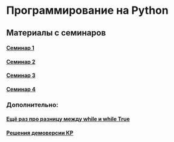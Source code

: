 # Программирование на Python

## Материалы с семинаров

#### [Семинар 1](https://github.com/trocean11/python_east/blob/main/sem1.ipynb)

#### [Семинар 2](https://github.com/trocean11/python_east/blob/main/sem2.ipynb)

#### [Семинар 3](https://github.com/trocean11/python_east/blob/main/sem3.ipynb)

#### [Семинар 4](https://github.com/trocean11/python_east/blob/main/sets%26dicts.ipynb)

### Дополнительно:

#### [Ещё раз про разницу между while и while True](https://github.com/trocean11/python_east/blob/main/tasks/while_%26_while_True.ipynb)

#### [Решения демоверсии КР](https://github.com/trocean11/python_east/blob/main/%D0%94%D0%B5%D0%BC%D0%BE%D0%B2%D0%B5%D1%80%D1%81%D0%B8%D1%8F_%D0%9A%D0%A0_(1).ipynb)
